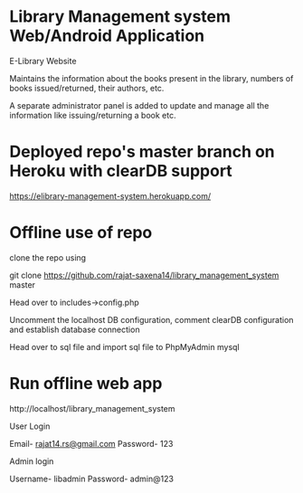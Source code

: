 # Library Management system Web/Android Application

E-Library Website

Maintains the information about the books present in the library, numbers of books issued/returned, their authors, etc.

A separate administrator panel is added to update and manage all the information like issuing/returning a book etc.

# Deployed repo's master branch on Heroku with clearDB support

https://elibrary-management-system.herokuapp.com/


# Offline use of repo

clone the repo using 

git clone https://github.com/rajat-saxena14/library_management_system master

Head over to includes->config.php

Uncomment the localhost DB configuration, comment clearDB configuration and establish database connection

Head over to sql file and import sql file to PhpMyAdmin mysql

# Run offline web app

http://localhost/library_management_system

User Login 

Email- rajat14.rs@gmail.com
Password- 123

Admin login

Username- libadmin
Password- admin@123
